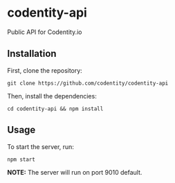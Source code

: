 # codentity-api

Public API for Codentity.io

## Installation

First, clone the repository:

```
git clone https://github.com/codentity/codentity-api
```

Then, install the dependencies:

```
cd codentity-api && npm install
```

## Usage

To start the server, run:

```
npm start
```

**NOTE:** The server will run on port 9010 default.
